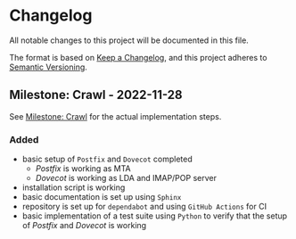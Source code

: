 # Changelog
All notable changes to this project will be documented in this file.

The format is based on [Keep a Changelog](https://keepachangelog.com/en/1.0.0/),
and this project adheres to [Semantic Versioning](https://semver.org/spec/v2.0.0.html).

## Milestone: Crawl - 2022-11-28

See [Milestone: Crawl](https://github.com/Mischback/mailsrv/milestone/1?closed=1)
for the actual implementation steps.

### Added

- basic setup of ``Postfix`` and ``Dovecot`` completed
  - *Postfix* is working as MTA
  - *Dovecot* is working as LDA and IMAP/POP server
- installation script is working
- basic documentation is set up using ``Sphinx``
- repository is set up for ``dependabot`` and using ``GitHub Actions`` for CI
- basic implementation of a test suite using ``Python`` to verify that the
  setup of *Postfix* and *Dovecot* is working

<!--
### Added
### Changed
### Deprecated
### Removed
### Fixed
### Security
-->
